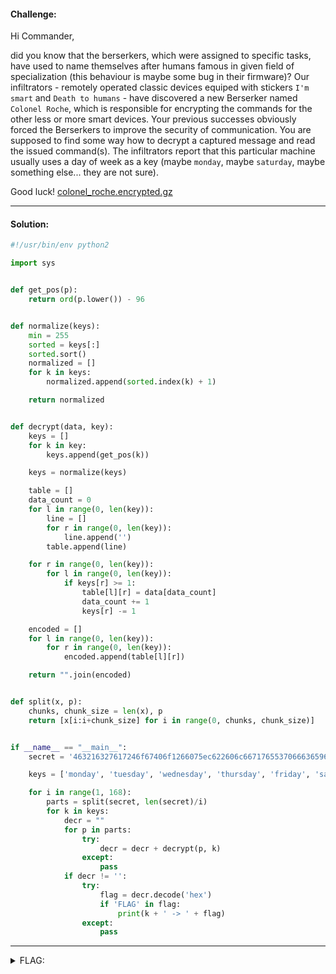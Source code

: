 #### Challenge:

Hi Commander,

did you know that the berserkers, which were assigned to specific tasks, have used to name themselves after humans famous in given field of specialization (this behaviour is maybe some bug in their firmware)? Our infiltrators - remotely operated classic devices equiped with stickers `I'm smart` and `Death to humans` - have discovered a new Berserker named `Colonel Roche`, which is responsible for encrypting the commands for the other less or more smart devices. Your previous successes obviously forced the Berserkers to improve the security of communication. You are supposed to find some way how to decrypt a captured message and read the issued command(s). The infiltrators report that this particular machine usually uses a day of week as a key (maybe `monday`, maybe `saturday`, maybe something else... they are not sure).

Good luck! [colonel_roche.encrypted.gz](./colonel_roche.encrypted.gz ":ignore")

---

#### Solution:

```python
#!/usr/bin/env python2

import sys


def get_pos(p):
    return ord(p.lower()) - 96


def normalize(keys):
    min = 255
    sorted = keys[:]
    sorted.sort()
    normalized = []
    for k in keys:
        normalized.append(sorted.index(k) + 1)

    return normalized


def decrypt(data, key):
    keys = []
    for k in key:
        keys.append(get_pos(k))

    keys = normalize(keys)

    table = []
    data_count = 0
    for l in range(0, len(key)):
        line = []
        for r in range(0, len(key)):
            line.append('')
        table.append(line)

    for r in range(0, len(key)):
        for l in range(0, len(key)):
            if keys[r] >= 1:
                table[l][r] = data[data_count]
                data_count += 1
                keys[r] -= 1

    encoded = []
    for l in range(0, len(key)):
        for r in range(0, len(key)):
            encoded.append(table[l][r])

    return "".join(encoded)


def split(x, p):
    chunks, chunk_size = len(x), p
    return [x[i:i+chunk_size] for i in range(0, chunks, chunk_size)]


if __name__ == "__main__":
    secret = '463216327617246f67406f1266075ec622606c6671765537066636596e621e64e622c2b006066961c66e621f067676e77c6e665167a462c4b50477433617754222d7043542885747df6dd575970417d435223000'

    keys = ['monday', 'tuesday', 'wednesday', 'thursday', 'friday', 'saturday', 'sunday']

    for i in range(1, 168):
        parts = split(secret, len(secret)/i)
        for k in keys:
            decr = ""
            for p in parts:
                try:
                    decr = decr + decrypt(p, k)
                except:
                    pass
            if decr != '':
                try:
                    flag = decr.decode('hex')
                    if 'FLAG' in flag:
                        print(k + ' -> ' + flag)
                except:
                    pass
```

---

<details><summary>FLAG:</summary>

```
FLAG{uB8W-XBtp-OmtE-Q2Ys}
```

</details>

